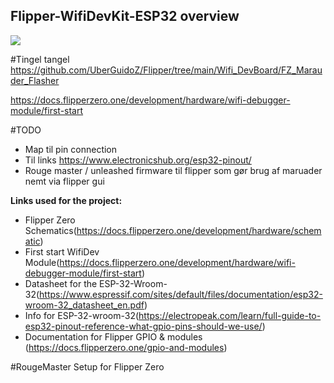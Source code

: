 ## Flipper-WifiDevKit-ESP32 overview 

![](/4.Docs/Images/ModuleBack.png)




#Tingel tangel
https://github.com/UberGuidoZ/Flipper/tree/main/Wifi_DevBoard/FZ_Marauder_Flasher

https://docs.flipperzero.one/development/hardware/wifi-debugger-module/first-start




 


#TODO
* Map til pin connection 
* Til links https://www.electronicshub.org/esp32-pinout/
* Rouge master / unleashed firmware til flipper som gør brug af maruader nemt via flipper gui





**Links used for the project:**

* Flipper Zero Schematics(https://docs.flipperzero.one/development/hardware/schematic)
* First start WifiDev Module(https://docs.flipperzero.one/development/hardware/wifi-debugger-module/first-start)
* Datasheet for the ESP-32-Wroom-32(https://www.espressif.com/sites/default/files/documentation/esp32-wroom-32_datasheet_en.pdf)
* Info for ESP-32-wroom-32(https://electropeak.com/learn/full-guide-to-esp32-pinout-reference-what-gpio-pins-should-we-use/)
* Documentation for Flipper GPIO & modules (https://docs.flipperzero.one/gpio-and-modules)



#RougeMaster Setup for Flipper Zero
